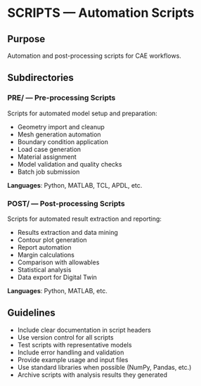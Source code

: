 # SCRIPTS — Automation Scripts

## Purpose
Automation and post-processing scripts for CAE workflows.

## Subdirectories

### PRE/ — Pre-processing Scripts
Scripts for automated model setup and preparation:
- Geometry import and cleanup
- Mesh generation automation
- Boundary condition application
- Load case generation
- Material assignment
- Model validation and quality checks
- Batch job submission

**Languages**: Python, MATLAB, TCL, APDL, etc.

### POST/ — Post-processing Scripts
Scripts for automated result extraction and reporting:
- Results extraction and data mining
- Contour plot generation
- Report automation
- Margin calculations
- Comparison with allowables
- Statistical analysis
- Data export for Digital Twin

**Languages**: Python, MATLAB, etc.

## Guidelines
- Include clear documentation in script headers
- Use version control for all scripts
- Test scripts with representative models
- Include error handling and validation
- Provide example usage and input files
- Use standard libraries when possible (NumPy, Pandas, etc.)
- Archive scripts with analysis results they generated
